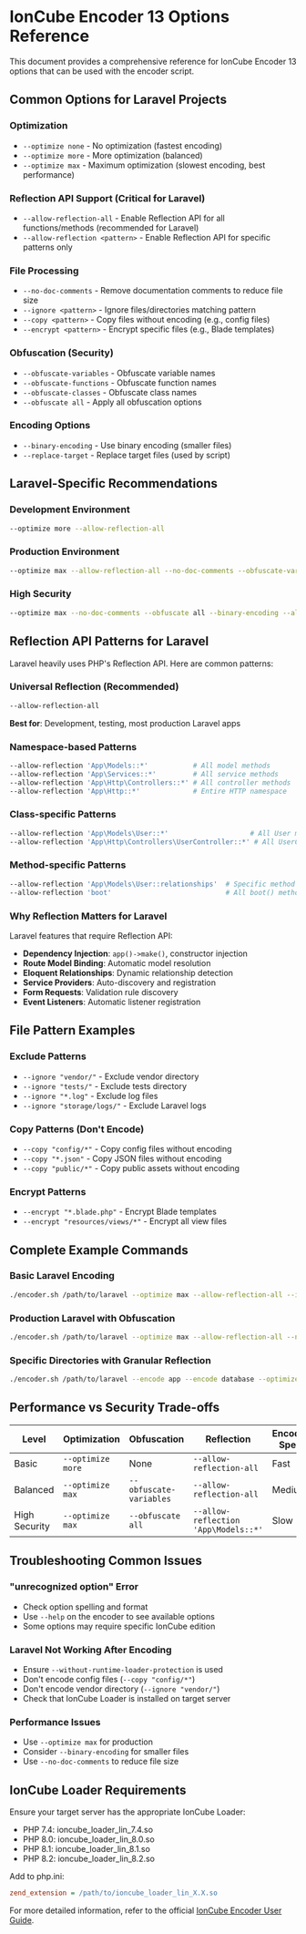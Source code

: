 # IonCube Encoder 13 Options Reference

This document provides a comprehensive reference for IonCube Encoder 13 options that can be used with the encoder script.

## Common Options for Laravel Projects

### Optimization
- `--optimize none` - No optimization (fastest encoding)
- `--optimize more` - More optimization (balanced)
- `--optimize max` - Maximum optimization (slowest encoding, best performance)

### Reflection API Support (Critical for Laravel)
- `--allow-reflection-all` - Enable Reflection API for all functions/methods (recommended for Laravel)
- `--allow-reflection <pattern>` - Enable Reflection API for specific patterns only

### File Processing
- `--no-doc-comments` - Remove documentation comments to reduce file size
- `--ignore <pattern>` - Ignore files/directories matching pattern
- `--copy <pattern>` - Copy files without encoding (e.g., config files)
- `--encrypt <pattern>` - Encrypt specific files (e.g., Blade templates)

### Obfuscation (Security)
- `--obfuscate-variables` - Obfuscate variable names
- `--obfuscate-functions` - Obfuscate function names
- `--obfuscate-classes` - Obfuscate class names
- `--obfuscate all` - Apply all obfuscation options

### Encoding Options
- `--binary-encoding` - Use binary encoding (smaller files)
- `--replace-target` - Replace target files (used by script)

## Laravel-Specific Recommendations

### Development Environment
```bash
--optimize more --allow-reflection-all
```

### Production Environment
```bash
--optimize max --allow-reflection-all --no-doc-comments --obfuscate-variables
```

### High Security
```bash
--optimize max --no-doc-comments --obfuscate all --binary-encoding --allow-reflection 'App\Models::*' --allow-reflection 'App\Services::*'
```

## Reflection API Patterns for Laravel

Laravel heavily uses PHP's Reflection API. Here are common patterns:

### Universal Reflection (Recommended)
```bash
--allow-reflection-all
```
**Best for**: Development, testing, most production Laravel apps

### Namespace-based Patterns
```bash
--allow-reflection 'App\Models::*'           # All model methods
--allow-reflection 'App\Services::*'         # All service methods  
--allow-reflection 'App\Http\Controllers::*' # All controller methods
--allow-reflection 'App\Http::*'             # Entire HTTP namespace
```

### Class-specific Patterns
```bash
--allow-reflection 'App\Models\User::*'                    # All User model methods
--allow-reflection 'App\Http\Controllers\UserController::*' # All UserController methods
```

### Method-specific Patterns
```bash
--allow-reflection 'App\Models\User::relationships'  # Specific method
--allow-reflection 'boot'                            # All boot() methods
```

### Why Reflection Matters for Laravel

Laravel features that require Reflection API:
- **Dependency Injection**: `app()->make()`, constructor injection
- **Route Model Binding**: Automatic model resolution
- **Eloquent Relationships**: Dynamic relationship detection
- **Service Providers**: Auto-discovery and registration
- **Form Requests**: Validation rule discovery
- **Event Listeners**: Automatic listener registration

## File Pattern Examples

### Exclude Patterns
- `--ignore "vendor/"` - Exclude vendor directory
- `--ignore "tests/"` - Exclude tests directory
- `--ignore "*.log"` - Exclude log files
- `--ignore "storage/logs/"` - Exclude Laravel logs

### Copy Patterns (Don't Encode)
- `--copy "config/*"` - Copy config files without encoding
- `--copy "*.json"` - Copy JSON files without encoding
- `--copy "public/*"` - Copy public assets without encoding

### Encrypt Patterns
- `--encrypt "*.blade.php"` - Encrypt Blade templates
- `--encrypt "resources/views/*"` - Encrypt all view files

## Complete Example Commands

### Basic Laravel Encoding
```bash
./encoder.sh /path/to/laravel --optimize max --allow-reflection-all --ignore "vendor/" --ignore "tests/" --copy "config/*"
```

### Production Laravel with Obfuscation
```bash
./encoder.sh /path/to/laravel --optimize max --allow-reflection-all --no-doc-comments --obfuscate-variables --obfuscate-functions --ignore "vendor/" --ignore "tests/" --ignore "storage/logs/" --encrypt "*.blade.php"
```

### Specific Directories with Granular Reflection
```bash
./encoder.sh /path/to/laravel --encode app --encode database --optimize max --allow-reflection 'App\Models::*' --allow-reflection 'App\Services::*'
```

## Performance vs Security Trade-offs

| Level | Optimization | Obfuscation | Reflection | Encoding Speed | Runtime Performance | Security |
|-------|-------------|-------------|------------|---------------|-------------------|----------|
| Basic | `--optimize more` | None | `--allow-reflection-all` | Fast | Good | Low |
| Balanced | `--optimize max` | `--obfuscate-variables` | `--allow-reflection-all` | Medium | Better | Medium |
| High Security | `--optimize max` | `--obfuscate all` | `--allow-reflection 'App\Models::*'` | Slow | Best | High |

## Troubleshooting Common Issues

### "unrecognized option" Error
- Check option spelling and format
- Use `--help` on the encoder to see available options
- Some options may require specific IonCube edition

### Laravel Not Working After Encoding
- Ensure `--without-runtime-loader-protection` is used
- Don't encode config files (`--copy "config/*"`)
- Don't encode vendor directory (`--ignore "vendor/"`)
- Check that IonCube Loader is installed on target server

### Performance Issues
- Use `--optimize max` for production
- Consider `--binary-encoding` for smaller files
- Use `--no-doc-comments` to reduce file size

## IonCube Loader Requirements

Ensure your target server has the appropriate IonCube Loader:
- PHP 7.4: ioncube_loader_lin_7.4.so
- PHP 8.0: ioncube_loader_lin_8.0.so
- PHP 8.1: ioncube_loader_lin_8.1.so
- PHP 8.2: ioncube_loader_lin_8.2.so

Add to php.ini:
```ini
zend_extension = /path/to/ioncube_loader_lin_X.X.so
```

For more detailed information, refer to the official [IonCube Encoder User Guide](https://www.ioncube.com/encoder_guide.pdf).

